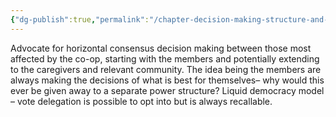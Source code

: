 ```yaml
---
{"dg-publish":true,"permalink":"/chapter-decision-making-structure-and-community-agreements/"}
---
```


Advocate for horizontal consensus decision making between those most affected by the co-op, starting with the members and potentially extending to the caregivers and relevant community. The idea being the members are always making the decisions of what is best for themselves– why would this ever be given away to a separate power structure? Liquid democracy model – vote delegation is possible to opt into but is always recallable.
